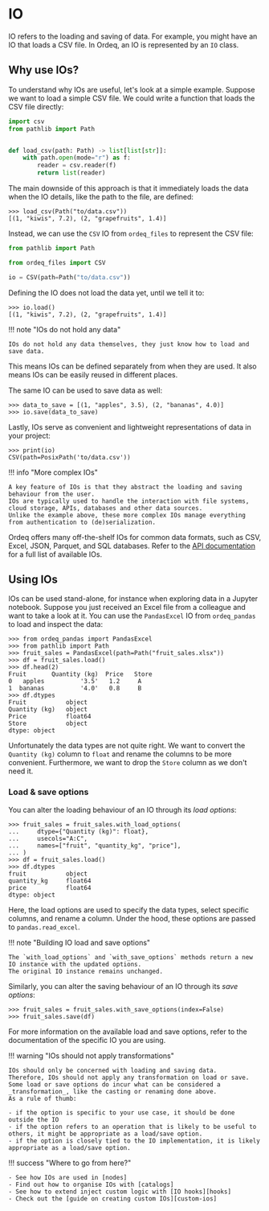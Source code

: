 # IO

IO refers to the loading and saving of data.
For example, you might have an IO that loads a CSV file.
In Ordeq, an IO is represented by an `IO` class.

## Why use IOs?

To understand why IOs are useful, let's look at a simple example.
Suppose we want to load a simple CSV file.
We could write a function that loads the CSV file directly:

```python
import csv
from pathlib import Path


def load_csv(path: Path) -> list[list[str]]:
    with path.open(mode="r") as f:
        reader = csv.reader(f)
        return list(reader)
```

The main downside of this approach is that it immediately loads the data when the IO details, like the path to the file, are defined:

```pycon
>>> load_csv(Path("to/data.csv"))
[(1, "kiwis", 7.2), (2, "grapefruits", 1.4)]
```

Instead, we can use the `CSV` IO from `ordeq_files` to represent the CSV file:

```python
from pathlib import Path

from ordeq_files import CSV

io = CSV(path=Path("to/data.csv"))
```

Defining the IO does not load the data yet, until we tell it to:

```pycon
>>> io.load()
[(1, "kiwis", 7.2), (2, "grapefruits", 1.4)]
```

!!! note "IOs do not hold any data"

    IOs do not hold any data themselves, they just know how to load and save data.

This means IOs can be defined separately from when they are used.
It also means IOs can be easily reused in different places.

The same IO can be used to save data as well:

```pycon
>>> data_to_save = [(1, "apples", 3.5), (2, "bananas", 4.0)]
>>> io.save(data_to_save)
```

Lastly, IOs serve as convenient and lightweight representations of data in your project:

```pycon
>>> print(io)
CSV(path=PosixPath('to/data.csv'))
```

!!! info "More complex IOs"

    A key feature of IOs is that they abstract the loading and saving behaviour from the user.
    IOs are typically used to handle the interaction with file systems, cloud storage, APIs, databases and other data sources.
    Unlike the example above, these more complex IOs manage everything from authentication to (de)serialization.

Ordeq offers many off-the-shelf IOs for common data formats, such as CSV, Excel, JSON, Parquet, and SQL databases.
Refer to the [API documentation][api] for a full list of available IOs.

## Using IOs

IOs can be used stand-alone, for instance when exploring data in a Jupyter notebook.
Suppose you just received an Excel file from a colleague and want to take a look at it.
You can use the `PandasExcel` IO from `ordeq_pandas` to load and inspect the data:

```pycon
>>> from ordeq_pandas import PandasExcel
>>> from pathlib import Path
>>> fruit_sales = PandasExcel(path=Path("fruit_sales.xlsx"))
>>> df = fruit_sales.load()
>>> df.head(2)
Fruit       Quantity (kg)  Price   Store
0   apples          '3.5'   1.2     A
1  bananas          '4.0'   0.8     B
>>> df.dtypes
Fruit           object
Quantity (kg)   object
Price           float64
Store           object
dtype: object
```

Unfortunately the data types are not quite right.
We want to convert the `Quantity (kg)` column to `float` and rename the columns to be more convenient.
Furthermore, we want to drop the `Store` column as we don't need it.

### Load & save options

You can alter the loading behaviour of an IO through its _load options_:

```pycon
>>> fruit_sales = fruit_sales.with_load_options(
...     dtype={"Quantity (kg)": float},
...     usecols="A:C",
...     names=["fruit", "quantity_kg", "price"],
... )
>>> df = fruit_sales.load()
>>> df.dtypes
fruit           object
quantity_kg     float64
price           float64
dtype: object
```

Here, the load options are used to specify the data types, select specific columns, and rename a column.
Under the hood, these options are passed to `pandas.read_excel`.

!!! note "Building IO load and save options"

    The `with_load_options` and `with_save_options` methods return a new IO instance with the updated options.
    The original IO instance remains unchanged.

Similarly, you can alter the saving behaviour of an IO through its _save options_:

```pycon
>>> fruit_sales = fruit_sales.with_save_options(index=False)
>>> fruit_sales.save(df)
```

For more information on the available load and save options, refer to the documentation of the specific IO you are using.

!!! warning "IOs should not apply transformations"

    IOs should only be concerned with loading and saving data.
    Therefore, IOs should not apply any transformation on load or save.
    Some load or save options do incur what can be considered a _transformation_, like the casting or renaming done above.
    As a rule of thumb:

    - if the option is specific to your use case, it should be done outside the IO
    - if the option refers to an operation that is likely to be useful to others, it might be appropriate as a load/save option.
    - if the option is closely tied to the IO implementation, it is likely appropriate as a load/save option.

!!! success "Where to go from here?"

    - See how IOs are used in [nodes]
    - Find out how to organise IOs with [catalogs]
    - See how to extend inject custom logic with [IO hooks][hooks]
    - Check out the [guide on creating custom IOs][custom-ios]

[api]: ../../api/ordeq/types.md
[catalogs]: ./catalogs.md
[custom-ios]: ../../guides/custom_io.md
[hooks]: hooks.md
[nodes]: nodes.md
